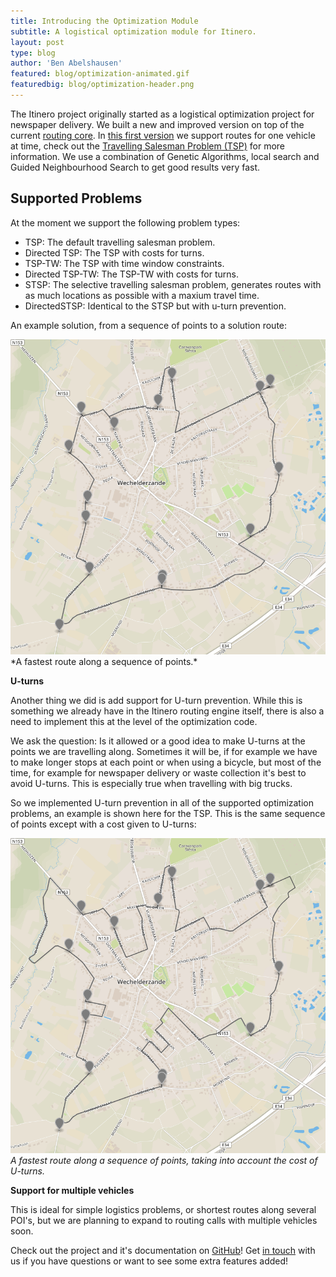 ```yaml
---
title: Introducing the Optimization Module
subtitle: A logistical optimization module for Itinero.
layout: post
type: blog
author: 'Ben Abelshausen'
featured: blog/optimization-animated.gif
featuredbig: blog/optimization-header.png
---
```


The Itinero project originally started as a logistical optimization project for newspaper delivery. We built a new and improved version on top of the current [routing core](https://github.com/itinero/routing). In [this first version](https://github.com/itinero/optimization) we support routes for one vehicle at time, check out the [Travelling Salesman Problem (TSP)](https://en.wikipedia.org/wiki/Travelling_salesman_problem) for more information. We use a combination of Genetic Algorithms, local search and Guided Neighbourhood Search to get good results very fast.

## Supported Problems

At the moment we support the following problem types:

- TSP: The default travelling salesman problem.
- Directed TSP: The TSP with costs for turns.
- TSP-TW: The TSP with time window constraints.
- Directed TSP-TW: The TSP-TW with costs for turns.
- STSP: The selective travelling salesman problem, generates routes with as much locations as possible with a maxium travel time.
- DirectedSTSP: Identical to the STSP but with u-turn prevention.

An example solution, from a sequence of points to a solution route:

<img src="/img/blog/optimization-tsp.png" style="max-width: 100%;"/>
*A fastest route along a sequence of points.*

**U-turns**

Another thing we did is add support for U-turn prevention. While this is something we already have in the Itinero routing engine itself, there is also a need to implement this at the level of the optimization code. 

We ask the question: Is it allowed or a good idea to make U-turns at the points we are travelling along. Sometimes it will be, if for example we have to make longer stops at each point or when using a bicycle, but most of the time, for example for newspaper delivery or waste collection it's best to avoid U-turns. This is especially true when travelling with big trucks.

So we implemented U-turn prevention in all of the supported optimization problems, an example is shown here for the TSP. This is the same sequence of points except with a cost given to U-turns:

![](/img/blog/optimization-tsp-uturns.png)  
*A fastest route along a sequence of points, taking into account the cost of U-turns.*

**Support for multiple vehicles**

This is ideal for simple logistics problems, or shortest routes along several POI's, but we are planning to expand to routing calls with multiple vehicles soon.

Check out the project and it's documentation on [GitHub](https://github.com/itinero/optimization)! Get [in touch](http://www.itinero.tech/#contact) with us if you have questions or want to see some extra features added!
